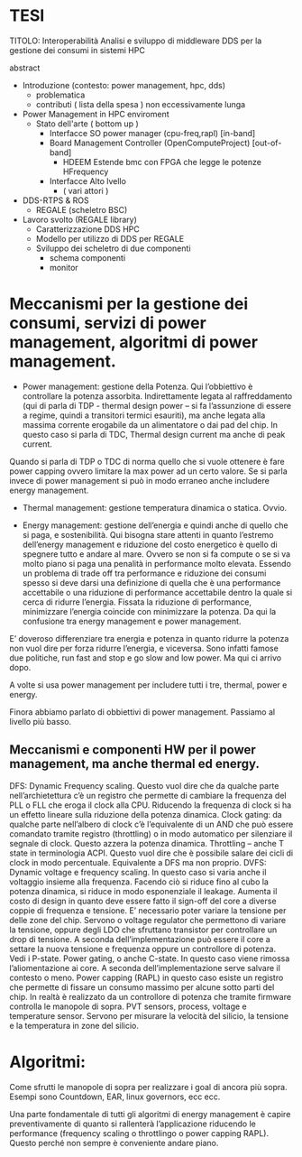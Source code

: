 # TESI  
TITOLO: Interoperabilità
Analisi e sviluppo di middleware DDS per la gestione dei consumi in sistemi HPC

abstract
- Introduzione (contesto: power management, hpc, dds)
  - problematica 
  - contributi ( lista della spesa )
  non eccessivamente lunga
- Power Management in HPC enviroment
  - Stato dell'arte ( bottom up )
    -  Interfacce SO power manager (cpu-freq,rapl) [in-band]
    - Board Management Controller (OpenComputeProject) [out-of-band]
      - HDEEM Estende bmc con FPGA che legge le potenze HFrequency
    - Interfacce Alto lvello
      - ( vari attori )  
- DDS-RTPS & ROS
  - REGALE (scheletro BSC)
- Lavoro svolto (REGALE library)
  - Caratterizzazione DDS HPC
  - Modello per utilizzo di DDS per REGALE
  - Sviluppo dei scheletro di due componenti
    - schema componenti
    - monitor 


# Meccanismi per la gestione dei consumi, servizi di power management, algoritmi di power management.

- Power management: gestione della Potenza. Qui l’obbiettivo è controllare la potenza assorbita. Indirettamente legata al raffreddamento (qui di parla di TDP - thermal design power – si fa l’assunzione di essere a regime, quindi a transitori termici esauriti), ma anche legata alla massima corrente erogabile da un alimentatore o dai pad del chip. In questo caso si parla di TDC, Thermal design current ma anche di peak current.

Quando si parla di TDP o TDC di norma quello che si vuole ottenere è fare power capping ovvero limitare la max power ad un certo valore. Se si parla invece di power management si può in modo erraneo anche includere energy management.

- Thermal management: gestione temperatura dinamica o statica. Ovvio.

- Energy management: gestione dell’energia e quindi anche di quello che si paga, e sostenibilità. Qui bisogna stare attenti in quanto l’estremo dell’energy management e riduzione del costo energetico è quello di spegnere tutto e andare al mare. Ovvero se non si fa compute o se si va molto piano si paga una penalità in performance molto elevata. Essendo un problema di trade off tra performance e riduzione dei consumi spesso si deve darsi una definizione di quella che è una performance accettabile o una riduzione di performance accettabile dentro la quale si cerca di ridurre l’energia. Fissata la riduzione di performance, minimizzare l’energia coincide con minimizzare la potenza. Da qui la confusione tra energy management e power management.

E’ doveroso differenziare tra energia e potenza in quanto ridurre la potenza non vuol dire per forza ridurre l’energia, e viceversa. Sono infatti famose due politiche, run fast and stop e go slow and low power. Ma qui ci arrivo dopo.

A volte si usa power management per includere tutti i tre, thermal, power e energy.

Finora abbiamo parlato di obbiettivi di power management. Passiamo al livello più basso.

## Meccanismi e componenti HW per il power management, ma anche thermal ed energy.

DFS: Dynamic Frequency scaling. Questo vuol dire che da qualche parte nell’archietettura c’è un registro che permette di cambiare la frequenza del PLL o FLL che eroga il clock alla CPU. Riducendo la frequenza di clock si ha un effetto lineare sulla riduzione della potenza dinamica.
Clock gating: da qualche parte nell’albero di clock c’è l’equivalente di un AND che può essere comandato tramite registro (throttling) o in modo automatico per silenziare il segnale di clock. Questo azzera la potenza dinamica.
Throttling – anche T state in terminologia ACPI. Questo vuol dire che è possibile salare dei cicli di clock in modo percentuale. Equivalente a DFS ma non proprio.
DVFS: Dynamic voltage e frequency scaling. In questo caso si varia anche il voltaggio insieme alla frequenza. Facendo ciò si riduce fino al cubo la potenza dinamica, si riduce in modo esponenziale il leakage. Aumenta il costo di design in quanto deve essere fatto il sign-off del core a diverse coppie di frequenza e tensione.  E’ necessario poter variare la tensione per delle zone del chip.  Servono o voltage regulator che permettono di variare la tensione, oppure degli LDO che sfruttano transistor per controllare un drop di tensione. A seconda dell’implementazione può essere il core a settare la nuova tensione e frequenza oppure un controllore di potenza. Vedi i P-state.
Power gating, o anche C-state. In questo caso viene rimossa l’aliomentazione ai core. A seconda dell’implementazione serve salvare il contesto o meno.
Power capping (RAPL) in questo caso esiste un registro che permette di fissare un consumo massimo per alcune sotto parti del chip. In realtà è realizzato da un controllore di potenza che tramite firmware controlla le manopole di sopra.
PVT sensors, process, voltage e temperature sensor. Servono per misurare la velocità del silicio, la tensione e la temperatura in zone del silicio.
 

# Algoritmi:

Come sfrutti le manopole di sopra per realizzare i goal di ancora più sopra.
Esempi sono Countdown, EAR, linux governors, ecc ecc.
 
Una parte fondamentale di tutti gli algoritmi di energy management è capire preventivamente di quanto si rallenterà l’applicazione riducendo le performance (frequency scaling o throttlingo o power capping RAPL). Questo perché non sempre è conveniente andare piano.
